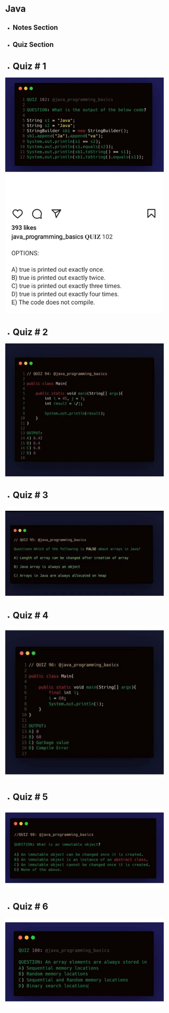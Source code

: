 # Java

- ## Notes Section

- ## Quiz Section

- # Quiz # 1
![Quiz 1](https://github.com/fahadraisfahad/Notes/blob/main/Programming/Java/WhatsApp%20Image%202023-05-21%20at%2011.53.41%20AM.jpeg)

- # Quiz # 2
![Quiz 2](https://github.com/fahadraisfahad/Notes/blob/main/Programming/Java/WhatsApp%20Image%202023-05-24%20at%209.22.59%20PM.jpeg)

- # Quiz # 3
![Quiz 3](https://github.com/fahadraisfahad/Notes/blob/main/Programming/Java/WhatsApp%20Image%202023-05-24%20at%209.22.59%20PM%20(1).jpeg)

- # Quiz # 4
![Quiz 4](https://github.com/fahadraisfahad/Notes/blob/main/Programming/Java/WhatsApp%20Image%202023-05-24%20at%209.23.00%20PM.jpeg)

- # Quiz # 5
![Quiz 5](https://github.com/fahadraisfahad/Notes/blob/main/Programming/Java/WhatsApp%20Image%202023-05-24%20at%209.23.01%20PM.jpeg)

- # Quiz # 6
![Quiz 6](https://github.com/fahadraisfahad/Notes/blob/main/Programming/Java/WhatsApp%20Image%202023-05-24%20at%209.23.01%20PM%20(1).jpeg)




